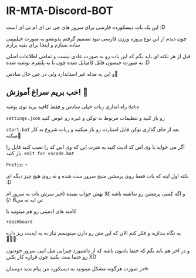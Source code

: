 # IR-MTA-Discord-BOT
این یک بات دیسکورده فارسی برای سرور های جی تی ای ام تی ای است  :D


چون دیدم از این نوع پروژه ورژن فارسی نبود تصمیم گرفتم یدونشو به صورت خیلییییی ساده بسازم و اینجا برای بقیه بزارم

قبل از هر نکته ای باید بگم که این بات رو به صورت عادی نیست و تمامی اطلاعات اصلی به صورت جیسون فایل کامپایل شده چون با یه پلتفرم نوشته شده :D

و این یه مدله غیر استاندارد ولی در عین حال سادس🍇

## خب بریم سراغ آموزش! 🥨


راه اندازی ربات خیلی سادس و فقط کافیه برید توی پوشه ``data``

``settings.json`` رو باز کنید و تنظیمات مربوط به توکن و غیره رو عوض کنید

``start.bat`` بعد از جای گذاری توکن فایل استارت رو باز میکنید و ربات شروع به کار میکنه🥞

اگر می خواید با وی اس کد ادیت کنید به شرت این که وی اس کد را نصب کنید فایل را باز کنید.  `edit for vscode.bat`     


``Prefix``: ``+``


نکته اول اینه که بات فقط روی پرمشن منیج سرور ست شده و نه روی هیچ چیز دیگه ای :D

و اگه کسی پرمشن رو نداشته باشه کلا بهش جواب نمیده (خیر سرش بات یه سرور ام تی ایه نه می6 :/)


کامند های ادمینی رو هم میتونید با 


``+dashboard``


یه نگاه بندازید و فکر کنم الان که این متن رو دارن مینویسم نیاز به یه اپدیت ریز داره 🧑🏻‍💻


و در اخر هم باید بگم که حتما یادتون باشه که از داشبورد چیزایی مثل ایپی سرور خودتون رو حتما ست بکنید چون قراره کار بکنن XD


در صورت هرگونه مشکل میتونید به دیسکورد من پیام بدید دوستان☕️ 
